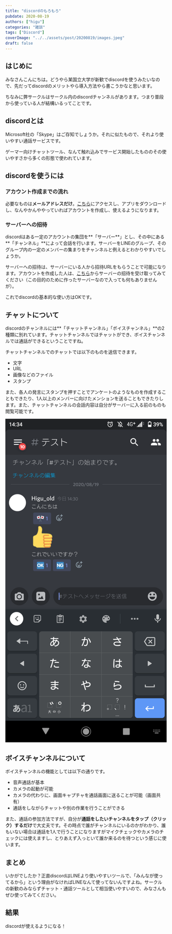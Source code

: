 ```yaml
---
title: "discordのもろもろ"
pubdate: 2020-08-19
authors: ["higu"]
categories: "雑談"
tags: ["Discord"]
coverImage: "../../assets/post/20200819/images.jpeg"
draft: false
---
```


## はじめに

みなさんこんにちは。どうやら某国立大学が新歓でdiscordを使うみたいなので、先だってdiscordのメリットやら導入方法やら書こうかなと思います。

ちなみに弊サークルはサークル内のdiscordチャンネルがあります。つまり普段から使っている人が結構いるってことです。

## discordとは

Microsoft社の「Skype」はご存知でしょうか。それに似たもので、それより使いやすい通話サービスです。

ゲーマー向けチャットツール、なんて触れ込みでサービス開始したもののその使いやすさから多くの形態で使われています。

## discordを使うには

### アカウント作成までの流れ

必要なものは**メールアドレスだけ**。[こちら](https://discord.com/)にアクセスし、アプリをダウンロードし、なんやかんややっていればアカウントを作成し、使えるようになります。

### サーバーへの招待

discordはある一定のアカウントの集団を**「サーバー**」とし、その中にある**「チャンネル」**によって会話を行います。サーバーをLINEのグループ、そのグループ内の一定のメンバーの集まりをチャンネルと例えるとわかりやすいでしょうか。

サーバーへの招待は、サーバーにいる人から招待URLをもらうことで可能になります。アカウントを作成した人は、[こちら](https://discord.gg/tmrYZhAEMe)からサーバーの招待を受け取ってみてください（この目的のために作ったサーバーなので入っても何もありませんが）。

これでdiscordの基本的な使い方はOKです。

## チャットについて

discordのチャンネルには**「チャットチャンネル」「ボイスチャンネル」**の2種類に別れています。チャットチャンネルではチャットができ、ボイスチャンネルでは通話ができるということですね。

チャットチャンネルでのチャットでは以下のものを送信できます。

- 文字
- URL
- 画像などのファイル
- スタンプ

また、各人の発言にスタンプを押すことでアンケートのようなものを作成することもできたり、1人以上のメンバーに向けたメンションを送ることもできたりします。また、チャットチャンネルの会話内容は自分がサーバーに入る前のものも閲覧可能です。

![](../../assets/post/20200819/screenshot_20200819-1434111160696572144165049.png)

## ボイスチャンネルについて

ボイスチャンネルの機能としては以下の通りです。

- 音声通話が基本
- カメラの起動が可能
- カメラの代わりに、画面キャプチャを通話画面に送ることが可能（画面共有）
- 通話をしながらチャットや別の作業を行うことができる

また、通話の参加方法ですが、自分が**通話をしたいチャンネルをタップ（クリック）するだけ**で大丈夫です。その時点で誰がチャンネルにいるのかがわかり、誰もいない場合は通話を1人で行うことになりますがマイクチェックやカメラのチェックには使えますし、とりあえず入っといて誰か来るのを待つという感じに使います。

## まとめ

いかがでしたか？正直discordはLINEより使いやすいツールで、「みんなが使ってるから」という理由がなければLINEなんて使ってないんですよね。サークルの新歓のみならずチャット・通話ツールとして相当使いやすいので、みなさんもぜひ使ってみてください。

## 結果

discordが使えるようになる！
